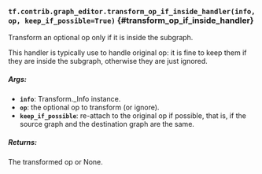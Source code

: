 ### `tf.contrib.graph_editor.transform_op_if_inside_handler(info, op, keep_if_possible=True)` {#transform_op_if_inside_handler}

Transform an optional op only if it is inside the subgraph.

This handler is typically use to handle original op: it is fine to keep them
if they are inside the subgraph, otherwise they are just ignored.

##### Args:


*  <b>`info`</b>: Transform._Info instance.
*  <b>`op`</b>: the optional op to transform (or ignore).
*  <b>`keep_if_possible`</b>: re-attach to the original op if possible, that is,
    if the source graph and the destination graph are the same.

##### Returns:

  The transformed op or None.

